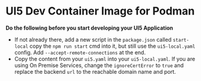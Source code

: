 # UI5 Dev Container Image for Podman
**Do the following before you start developing your UI5 Application**

- If not already there, add a new script in the `package.json` called `start-local` copy the `npm run start` cmd into it, but still use the `ui5-local.yaml` config. Add `--accept-remote-connections` at the end. 
- Copy the content from your `ui5.yaml` into your `ui5-local.yaml`. If you are using On Premise Services, change the `ignoreCertError` to `true` and replace the backend `url` to the reachable domain name and port.